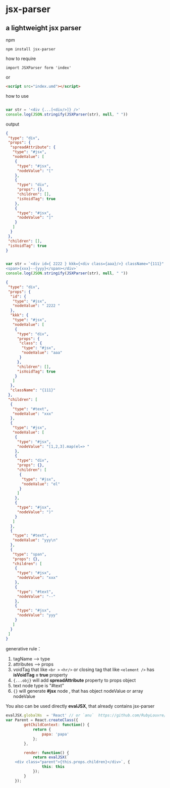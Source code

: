 # jsx-parser

## a lightweight jsx parser

npm

```
npm install jsx-parser
```

how to require

```
import JSXParser form 'index'
```

or 
```html
<script src="index.umd"></script>
```


how to use


```javascript

var str = '<div {...[<div/>]} />'
console.log(JSON.stringify(JSXParser(str), null, " "))
```
output
```json
{
 "type": "div",
 "props": {
  "spreadAttribute": {
   "type": "#jsx",
   "nodeValue": [
    {
     "type": "#jsx",
     "nodeValue": "["
    },
    {
     "type": "div",
     "props": {},
     "children": [],
     "isVoidTag": true
    },
    {
     "type": "#jsx",
     "nodeValue": "]"
    }
   ]
  }
 },
 "children": [],
 "isVoidTag": true
}
```


```javascript

var str = `<div id={ 2222 } kkk={<div class={aaa}/>} className="{111}" >xxx{[1,2,3].map(el=> <div>{el}</div>)}yyy
<span>{xxx}--{yyy}</span></div>`
console.log(JSON.stringify(JSXParser(str), null, " "))
```

```json
{
 "type": "div",
 "props": {
  "id": {
   "type": "#jsx",
   "nodeValue": " 2222 "
  },
  "kkk": {
   "type": "#jsx",
   "nodeValue": [
    {
     "type": "div",
     "props": {
      "class": {
       "type": "#jsx",
       "nodeValue": "aaa"
      }
     },
     "children": [],
     "isVoidTag": true
    }
   ]
  },
  "className": "{111}"
 },
 "children": [
  {
   "type": "#text",
   "nodeValue": "xxx"
  },
  {
   "type": "#jsx",
   "nodeValue": [
    {
     "type": "#jsx",
     "nodeValue": "[1,2,3].map(el=> "
    },
    {
     "type": "div",
     "props": {},
     "children": [
      {
       "type": "#jsx",
       "nodeValue": "el"
      }
     ]
    },
    {
     "type": "#jsx",
     "nodeValue": ")"
    }
   ]
  },
  {
   "type": "#text",
   "nodeValue": "yyy\n"
  },
  {
   "type": "span",
   "props": {},
   "children": [
    {
     "type": "#jsx",
     "nodeValue": "xxx"
    },
    {
     "type": "#text",
     "nodeValue": "--"
    },
    {
     "type": "#jsx",
     "nodeValue": "yyy"
    }
   ]
  }
 ]
}
```
 generative rule：
 1. tagName --> type
 2. attributes -->  props
 3. voidTag that like  `<br >` `<hr/>`  or closing tag that like `<element />`  has **isVoidTag = true** property
 4.  `{...obj}` will add **spreadAttribute** property to props object
 5. text node type is "#text"
 6. `{}` will generate **#jsx** node , that has object nodeValue or array nodeValue


You also can be used directly **evalJSX**, that already contains jsx-parser

```javascript
evalJSX.globalNs  = 'React' // or `anu`  https://github.com/RubyLouvre/anu or `preact`
var Parent = React.createClass({
        getChildContext: function() {
            return {
                papa: 'papa'
            };
        },

        render: function() {
            return evalJSX(`
    <div class="parent">{this.props.children}</div>`, {
                this: this
            });
        }
    });
```

 

